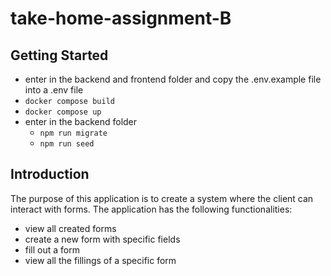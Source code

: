 # take-home-assignment-B

## Getting Started
- enter in the backend and frontend folder and copy the .env.example file into a .env file
- `docker compose build`
- `docker compose up`
- enter in the backend folder
  - `npm run migrate`
  - `npm run seed`

## Introduction
The purpose of this application is to create a system where the client can interact with forms. The application has the following functionalities: 
- view all created forms
- create a new form with specific fields
- fill out a form
- view all the fillings of a specific form
